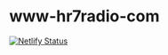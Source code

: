 # www-hr7radio-com
[![Netlify Status](https://api.netlify.com/api/v1/badges/d5d31457-7d0b-458c-8a31-9d9b8de54186/deploy-status)](https://app.netlify.com/sites/www-hr7radio-com/deploys)
